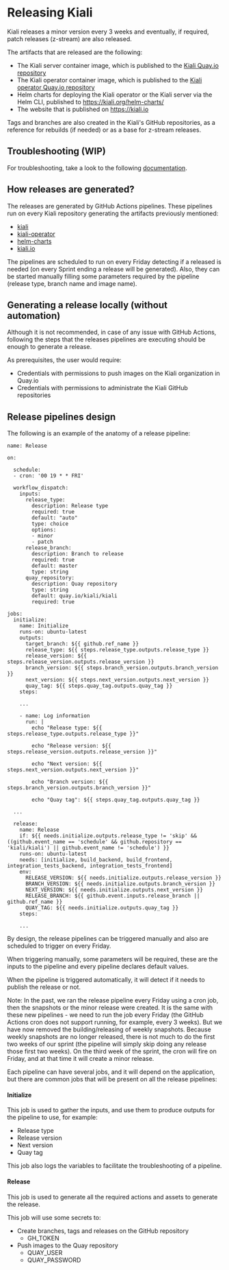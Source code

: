 # Releasing Kiali

Kiali releases a minor version every 3 weeks and eventually, if required, patch releases (z-stream) are also released.

The artifacts that are released are the following:

* The Kiali server container image, which is published to the [Kiali Quay.io repository](https://quay.io/repository/kiali/kiali?tab=tags)
* The Kiali operator container image, which is published to the [Kiali operator Quay.io repository](https://quay.io/repository/kiali/kiali-operator?tab=tags)
* Helm charts for deploying the Kiali operator or the Kiali server via the Helm CLI, published to https://kiali.org/helm-charts/
* The website that is published on https://kiali.io

Tags and branches are also created in the Kiali's GitHub repositories, as a reference for rebuilds (if needed) or as a base for z-stream releases.

## Troubleshooting (WIP)

For troubleshooting, take a look to the following [documentation](./.github/troubleshooting.md).

## How releases are generated?

The releases are generated by GitHub Actions pipelines. These pipelines run on every Kiali repository generating the artifacts previously mentioned:

* [kiali](https://github.com/kiali/kiali/actions/workflows/release.yml)
* [kiali-operator](https://github.com/kiali/kiali-operator/actions/workflows/release.yml)
* [helm-charts](https://github.com/kiali/helm-charts/actions/workflows/release.yml)
* [kiali.io](https://github.com/kiali/kiali.io/actions/workflows/release.yml)

The pipelines are scheduled to run on every Friday detecting if a released is needed (on every Sprint ending a release will be generated). Also, they can be started manually filling some parameters required by the pipeline (release type, branch name and image name).

## Generating a release locally (without automation)

Although it is not recommended, in case of any issue with GitHub Actions, following the steps that the releases pipelines are executing should be enough to generate a release.

As prerequisites, the user would require:

* Credentials with permissions to push images on the Kiali organization in Quay.io
* Credentials with permissions to administrate the Kiali GitHub repositories

## Release pipelines design

The following is an example of the anatomy of a release pipeline:

```
name: Release

on:

  schedule:  
  - cron: '00 19 * * FRI'

  workflow_dispatch:
    inputs:
      release_type:
        description: Release type
        required: true
        default: "auto"
        type: choice
        options:
        - minor
        - patch
      release_branch:
        description: Branch to release
        required: true
        default: master
        type: string
      quay_repository:
        description: Quay repository
        type: string
        default: quay.io/kiali/kiali
        required: true

jobs:
  initialize:
    name: Initialize
    runs-on: ubuntu-latest
    outputs:
      target_branch: ${{ github.ref_name }}
      release_type: ${{ steps.release_type.outputs.release_type }}
      release_version: ${{ steps.release_version.outputs.release_version }}
      branch_version: ${{ steps.branch_version.outputs.branch_version }}
      next_version: ${{ steps.next_version.outputs.next_version }}
      quay_tag: ${{ steps.quay_tag.outputs.quay_tag }}
    steps:    
    
    ...
    
    - name: Log information
      run: |
        echo "Release type: ${{ steps.release_type.outputs.release_type }}"

        echo "Release version: ${{ steps.release_version.outputs.release_version }}"

        echo "Next version: ${{ steps.next_version.outputs.next_version }}"

        echo "Branch version: ${{ steps.branch_version.outputs.branch_version }}"

        echo "Quay tag": ${{ steps.quay_tag.outputs.quay_tag }}

  ...

  release:
    name: Release
    if: ${{ needs.initialize.outputs.release_type != 'skip' && ((github.event_name == 'schedule' && github.repository == 'kiali/kiali') || github.event_name != 'schedule') }}
    runs-on: ubuntu-latest
    needs: [initialize, build_backend, build_frontend, integration_tests_backend, integration_tests_frontend]
    env:  
      RELEASE_VERSION: ${{ needs.initialize.outputs.release_version }}
      BRANCH_VERSION: ${{ needs.initialize.outputs.branch_version }}
      NEXT_VERSION: ${{ needs.initialize.outputs.next_version }}
      RELEASE_BRANCH: ${{ github.event.inputs.release_branch || github.ref_name }} 
      QUAY_TAG: ${{ needs.initialize.outputs.quay_tag }}
    steps:
    
    ...

```

By design, the release pipelines can be triggered manually and also are scheduled to trigger on every Friday.

When triggering manually, some parameters will be required, these are the inputs to the pipeline and every pipeline declares default values.

When the pipeline is triggered automatically, it will detect if it needs to publish the release or not.

Note: In the past, we ran the release pipeline every Friday using a cron job, then the snapshots or the minor release were created. It is the same with these new pipelines - we need to run the job every Friday (the GitHub Actions cron does not support running, for example, every 3 weeks). But we have now removed the building/releasing of weekly snapshots. Because weekly snapshots are no longer released, there is not much to do the first two weeks of our sprint (the pipeline will simply skip doing any release those first two weeks). On the third week of the sprint, the cron will fire on Friday, and at that time it will create a minor release.

Each pipeline can have several jobs, and it will depend on the application, but there are common jobs that will be present on all the release pipelines:

#### Initialize

This job is used to gather the inputs, and use them to produce outputs for the pipeline to use, for example:

* Release type
* Release version
* Next version
* Quay tag

This job also logs the variables to facilitate the troubleshooting of a pipeline.

#### Release

This job is used to generate all the required actions and assets to generate the release.

This job will use some secrets to:

* Create branches, tags and releases on the GitHub repository
    * GH_TOKEN
* Push images to the Quay repository
    * QUAY_USER
    * QUAY_PASSWORD


